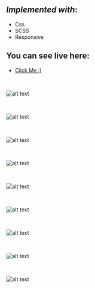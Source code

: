 
## *Implemented with*: 
  - Css
  - SCSS
  - Responsive


## You can see live here:

- [Click Me :)](https://assafan-m-hazara-77.vercel.app/) 

&nbsp;

![alt text](https://res.cloudinary.com/mh77media/image/upload/v1679755924/github/img-28.png)

&nbsp;

![alt text](https://res.cloudinary.com/mh77media/image/upload/v1679755924/github/img-29.png)

&nbsp;

![alt text](https://res.cloudinary.com/mh77media/image/upload/v1679755924/github/img-30.png)

&nbsp;

![alt text](https://res.cloudinary.com/mh77media/image/upload/v1679755924/github/img-31.png)

&nbsp;

![alt text](https://res.cloudinary.com/mh77media/image/upload/v1679755924/github/img-32.png)

&nbsp;

![alt text](https://res.cloudinary.com/mh77media/image/upload/v1679755924/github/img-33.png)

&nbsp;

![alt text](https://res.cloudinary.com/mh77media/image/upload/v1679755924/github/img-34.png)

&nbsp;

![alt text](https://res.cloudinary.com/mh77media/image/upload/v1679755924/github/img-35.png)

&nbsp;

![alt text](https://res.cloudinary.com/mh77media/image/upload/v1679755924/github/img-36.png)
